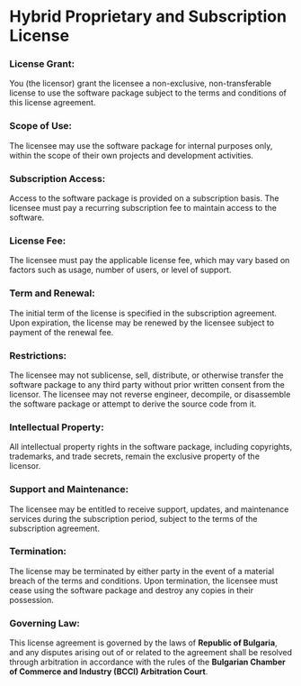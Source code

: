 # Hybrid Proprietary and Subscription License

### License Grant:
You (the licensor) grant the licensee a non-exclusive, non-transferable license to use the software package subject to the terms and conditions of this license agreement.

### Scope of Use:
The licensee may use the software package for internal purposes only, within the scope of their own projects and development activities.

### Subscription Access:
Access to the software package is provided on a subscription basis. The licensee must pay a recurring subscription fee to maintain access to the software.

### License Fee:
The licensee must pay the applicable license fee, which may vary based on factors such as usage, number of users, or level of support.

### Term and Renewal:
The initial term of the license is specified in the subscription agreement. Upon expiration, the license may be renewed by the licensee subject to payment of the renewal fee.

### Restrictions:
The licensee may not sublicense, sell, distribute, or otherwise transfer the software package to any third party without prior written consent from the licensor.
The licensee may not reverse engineer, decompile, or disassemble the software package or attempt to derive the source code from it.

### Intellectual Property:
All intellectual property rights in the software package, including copyrights, trademarks, and trade secrets, remain the exclusive property of the licensor.

### Support and Maintenance:
The licensee may be entitled to receive support, updates, and maintenance services during the subscription period, subject to the terms of the subscription agreement.

### Termination:
The license may be terminated by either party in the event of a material breach of the terms and conditions. Upon termination, the licensee must cease using the software package and destroy any copies in their possession.

### Governing Law:
This license agreement is governed by the laws of __**Republic of Bulgaria**__, and any disputes arising out of or related to the agreement shall be resolved through arbitration in accordance with the rules of the __**Bulgarian Chamber of Commerce and Industry (BCCI) Arbitration Court**__.


